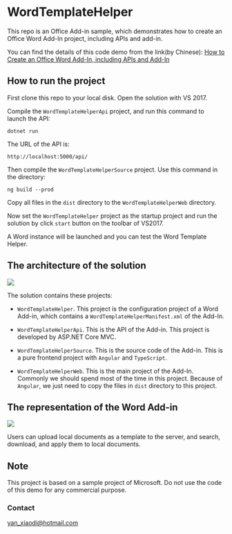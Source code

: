 # WordTemplateHelper
This repo is an Office Add-in sample, which demonstrates how to create an Office Word Add-In project, including APIs and add-in.

You can find the details of this code demo from the link(by Chinese):
[How to Create an Office Word Add-In, including APIs and Add-In](http://www.cnblogs.com/yanxiaodi/p/7192280.html)

## How to run the project
First clone this repo to your local disk. Open the solution with VS 2017.

Compile the `WordTemplateHelperApi` project, and run this command to launch the API:

`dotnet run`

The URL of the API is:

`http://localhost:5000/api/`

Then compile the `WordTemplateHelperSource` project. Use this command in the directory:

`ng build --prod`

Copy all files in the `dist` directory to the `WordTemplateHelperWeb` directory.

Now set the `WordTemplateHelper` project as the startup project and run the solution by click `start` button on the toolbar of VS2017.

A Word instance will be launched and you can test the Word Template Helper.

## The architecture of the solution

![](http://images2015.cnblogs.com/blog/352913/201707/352913-20170716224405316-803553342.png)

The solution contains these projects:
* `WordTemplateHelper`. This project is the configuration project of a Word Add-in, which contains a `WordTemplateHelperManifest.xml` of the Add-In.

* `WordTemplateHelperApi`. This is the API of the Add-in. This project is developed by ASP.NET Core MVC.

* `WordTemplateHelperSource`. This is the source code of the Add-in. This is a pure frontend project with `Angular` and `TypeScript`.

* `WordTemplateHelperWeb`. This is the main project of the Add-In. Commonly we should spend most of the time in this project. Because of `Angular`, we just need to copy the files in `dist` directory to this project.

## The representation of the Word Add-in

![](http://images2015.cnblogs.com/blog/352913/201707/352913-20170716224426332-1335921032.png)

Users can upload local documents as a template to the server, and search, download, and apply them to local documents.

## Note

This project is based on a sample project of Microsoft. Do not use the code of this demo for any commercial purpose.


### Contact
yan_xiaodi@hotmail.com

